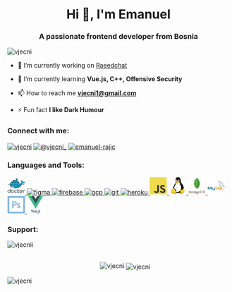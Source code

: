 <h1 align="center">Hi 👋, I'm Emanuel</h1>
<h3 align="center">A passionate frontend developer from Bosnia</h3>

<p align="left"> <img src="https://komarev.com/ghpvc/?username=vjecni&label=Profile%20views&color=0e75b6&style=flat" alt="vjecni" /> </p>

- 🔭 I’m currently working on [Raeedchat](https://raeedchat.com)

- 🌱 I’m currently learning **Vue.js, C++, Offensive Security**

- 📫 How to reach me **vjecni1@gmail.com**

- ⚡ Fun fact **I like Dark Humour**

<h3 align="left">Connect with me:</h3>
<p align="left">
<a href="https://dev.to/vjecni" target="blank"><img align="center" src="https://raw.githubusercontent.com/rahuldkjain/github-profile-readme-generator/master/src/images/icons/Social/devto.svg" alt="vjecni" height="30" width="40" /></a>
<a href="https://twitter.com/@vjecni_" target="blank"><img align="center" src="https://raw.githubusercontent.com/rahuldkjain/github-profile-readme-generator/master/src/images/icons/Social/twitter.svg" alt="@vjecni_" height="30" width="40" /></a>
<a href="https://linkedin.com/in/emanuel-rajic" target="blank"><img align="center" src="https://raw.githubusercontent.com/rahuldkjain/github-profile-readme-generator/master/src/images/icons/Social/linked-in-alt.svg" alt="emanuel-rajic" height="30" width="40" /></a>
</p>

<h3 align="left">Languages and Tools:</h3>
<p align="left"> <a href="https://www.docker.com/" target="_blank" rel="noreferrer"> <img src="https://raw.githubusercontent.com/devicons/devicon/master/icons/docker/docker-original-wordmark.svg" alt="docker" width="40" height="40"/> </a> <a href="https://www.figma.com/" target="_blank" rel="noreferrer"> <img src="https://www.vectorlogo.zone/logos/figma/figma-icon.svg" alt="figma" width="40" height="40"/> </a> <a href="https://firebase.google.com/" target="_blank" rel="noreferrer"> <img src="https://www.vectorlogo.zone/logos/firebase/firebase-icon.svg" alt="firebase" width="40" height="40"/> </a> <a href="https://cloud.google.com" target="_blank" rel="noreferrer"> <img src="https://www.vectorlogo.zone/logos/google_cloud/google_cloud-icon.svg" alt="gcp" width="40" height="40"/> </a> <a href="https://git-scm.com/" target="_blank" rel="noreferrer"> <img src="https://www.vectorlogo.zone/logos/git-scm/git-scm-icon.svg" alt="git" width="40" height="40"/> </a> <a href="https://heroku.com" target="_blank" rel="noreferrer"> <img src="https://www.vectorlogo.zone/logos/heroku/heroku-icon.svg" alt="heroku" width="40" height="40"/> </a> <a href="https://developer.mozilla.org/en-US/docs/Web/JavaScript" target="_blank" rel="noreferrer"> <img src="https://raw.githubusercontent.com/devicons/devicon/master/icons/javascript/javascript-original.svg" alt="javascript" width="40" height="40"/> </a> <a href="https://www.linux.org/" target="_blank" rel="noreferrer"> <img src="https://raw.githubusercontent.com/devicons/devicon/master/icons/linux/linux-original.svg" alt="linux" width="40" height="40"/> </a> <a href="https://www.mongodb.com/" target="_blank" rel="noreferrer"> <img src="https://raw.githubusercontent.com/devicons/devicon/master/icons/mongodb/mongodb-original-wordmark.svg" alt="mongodb" width="40" height="40"/> </a> <a href="https://www.mysql.com/" target="_blank" rel="noreferrer"> <img src="https://raw.githubusercontent.com/devicons/devicon/master/icons/mysql/mysql-original-wordmark.svg" alt="mysql" width="40" height="40"/> </a> <a href="https://www.photoshop.com/en" target="_blank" rel="noreferrer"> <img src="https://raw.githubusercontent.com/devicons/devicon/master/icons/photoshop/photoshop-line.svg" alt="photoshop" width="40" height="40"/> </a> <a href="https://vuejs.org/" target="_blank" rel="noreferrer"> <img src="https://raw.githubusercontent.com/devicons/devicon/master/icons/vuejs/vuejs-original-wordmark.svg" alt="vuejs" width="40" height="40"/> </a> </p>

<h3 align="left">Support:</h3>
<p><a href="https://ko-fi.com/vjecnii"> <img align="left" src="https://cdn.ko-fi.com/cdn/kofi3.png?v=3" height="50" width="210" alt="vjecnii" /></a></p><br><br>

<p><img align="left" src="https://github-readme-stats.vercel.app/api/top-langs?username=vjecni&show_icons=true&locale=en&layout=compact" alt="vjecni" /></p>

<p>&nbsp;<img align="center" src="https://github-readme-stats.vercel.app/api?username=vjecni&show_icons=true&locale=en" alt="vjecni" /></p>

<p><img align="center" src="https://github-readme-streak-stats.herokuapp.com/?user=vjecni&" alt="vjecni" /></p>
